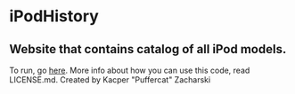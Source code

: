 # iPodHistory
## Website that contains catalog of all iPod models.
To run, go [here](http://kacperzacharski.pl/puffercatdev/ipodhistory/index.html).
More info about how you can use this code, read LICENSE.md.
Created by Kacper "Puffercat" Zacharski
